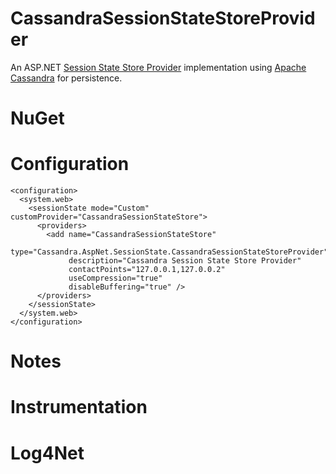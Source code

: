 CassandraSessionStateStoreProvider
==================================

An ASP.NET <a href="http://msdn.microsoft.com/en-us/library/ms178587.aspx">Session State Store Provider</a> 
implementation using <a href="http://cassandra.apache.org/">Apache Cassandra</a> for persistence.

NuGet
==================================



Configuration 
==================================
    <configuration>
      <system.web>
        <sessionState mode="Custom" customProvider="CassandraSessionStateStore">
          <providers>
            <add name="CassandraSessionStateStore" 
                 type="Cassandra.AspNet.SessionState.CassandraSessionStateStoreProvider" 
                 description="Cassandra Session State Store Provider"
                 contactPoints="127.0.0.1,127.0.0.2"
                 useCompression="true"
                 disableBuffering="true" />                 
          </providers>
        </sessionState>
      </system.web>
    </configuration>

Notes
=====


Instrumentation 
===============


Log4Net
=======


